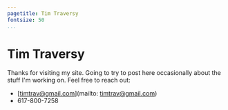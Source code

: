 ```yaml
---
pagetitle: Tim Traversy
fontsize: 50
...
```


# Tim Traversy

Thanks for visiting my site. Going to try to post here occasionally about the stuff I'm working on. Feel free to reach out:

- [timtrav@gmail.com](mailto: timtrav@gmail.com)
- 617-800-7258